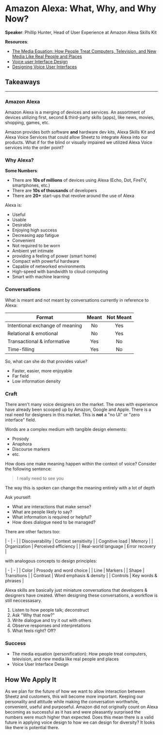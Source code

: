# Amazon Alexa: What, Why, and Why Now?

__Speaker__: Phillip Hunter, Head of User Experience at Amazon Alexa Skills Kit

__Resources__:

- [The Media Equation: How People Treat Computers, Television, and New Media Like Real People and Places](https://www.amazon.com/Media-Equation-Computers-Television-Lecture/dp/1575860538)
- [Voice user Interface Design](https://www.amazon.com/Voice-Interface-Design-James-Giangola/dp/0321185765)
- [Designing Voice User Interfaces](http://shop.oreilly.com/product/0636920050056.do)

## Takeaways

---

### Amazon Alexa

Amazon Alexa is a merging of devices and services.
An assortment of devices utilizing first, second & third-party skills (apps), like news, movies, shopping, games, etc.

Amazon provides both software __and__ hardware dev kits, Alexa Skills Kit and Alexa Voice Services that could allow Sheetz to integrate Alexa into our products. What if for the blind or visually impaired we utilized Alexa Voice services into the order point?

### Why Alexa?

__Some Numbers__:

- There are __10s of millions__ of devices using Alexa (Echo, Dot, FireTV, smartphones, etc.)
- There are __10s of thousands__ of developers
- There are __20+__ start-ups that revolve around the use of Alexa

Alexa is:

- Useful
- Usable
- Desirable
- Enjoying high success
- Decreasing app fatigue
- Convenient
- Not required to be worn
- Ambient yet intimate
- providing a feeling of power (smart home)
- Compact with powerful hardware
- Capable of networked environments
- High-speed with bandwidth to cloud computing
- Smart with machine learning

### Conversations

What is meant and not meant by conversations currently in reference to Alexa:

| Format | Meant | Not Meant |
| - |:-:|:-:|
| Intentional exchange of meaning | No | Yes |
| Relational & emotional | No | Yes |
| Transactional & informative | Yes | No |
| Time-filling | Yes | No |

So, what can she do that provides value?

- Faster, easier, more enjoyable
- Far field
- Low information density

### Craft

There aren't many voice designers on the market. The ones with experience have already been scooped up by Amazon, Google and Apple. There is a real need for designers in this market. This is __not__ a "no UI" or "zero interface" field.

Words are a complex medium with tangible design elements:

- Prosody
- Anaphora
- Discourse markers
- etc.

How does one make meaning happen within the context of voice? Consider the following sentence:

> I really need to see you

The way this is spoken can change the meaning entirely with a lot of depth

Ask yourself:

- What are interactions that make sense?
- What are people likely to say?
- What information is required or helpful?
- How does dialogue need to be managed?

There are other factors too:

| - | - |
| Discoverability | Context sensitivity |
| Cognitive load | Memory |
| Organization | Perceived efficiency |
| Real-world language | Error recovery |

with analogous concepts to design principles:

| - | - |
| Color | Prosody and word choice |
| Line | Markers |
| Shape | Transitions |
| Contrast | Word emphasis & density |
| Controls | Key words & phrases |

Alexa skills are basically just miniature conversations that developers & designers have created. When designing these conversations, a workflow is still neccessasary.

1. Listen to how people talk; deconstruct
2. Ask "Why that now?"
3. Write dialogue and try it out with others
4. Observe responses and interpretations
5. What feels right? Off?

### Success

- The media equation (personification): How people treat computers, television, and new media like real people and places
- Voice User Interface Design

## How We Apply It

As we plan for the future of how we want to allow interaction between Sheetz and customers, this will become more important. Keeping our personality and attitude while making the conversation worthwhile, convenient, useful and purposeful. Amazon did not originally count on Alexa becoming as successful as it has and were pleasantly surprised the numbers were much higher than expected. Does this mean there is a valid future in applying voice design to how we can design for diversity? It looks like there is potential there.